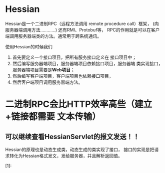 # Hessian
Hessian是一个二进制RPC（远程方法调用 remote procedure call）框架，
(向服务器端调用方法…………)
还有RMI、Protobuf等，
RPC的作用就是可以在客户端调用服务器端类的方法。通常用于跨系统通讯。

使用Hessian的时候我们
1. 首先要定义一个接口项目，把所有服务接口定义在
接口项目中；
2. 然后编写服务器端项目，服务器端项目依赖接口项目，服务器端
类实现接口，服务器端项目需要是**Web项目**；
3. 然后编写客户端项目，客户端项目也依赖接口项目，
4. 然后客户端项目调用服务器端方法。
		
# 二进制RPC会比HTTP效率高些（建立+链接都需要 文本传输）

## 可以继续查看HessianServlet的报文发送！！

Hessian的原理也是动态生成类，动态生成的类实现了接口，
接口的实现是把请求转化为Hessian格式发文，发给服务器，并且解析返回值。


[1]: 


